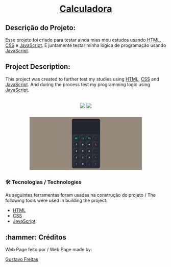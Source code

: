 <h1 align="center"><a href="https://gustavo-freita.github.io/Calculadora/">Calculadora</a></h1>

## Descrição do Projeto:
<p>Esse projeto foi criado para testar ainda mias meu estudos usando <a href="https://www.w3schools.com/html/">HTML</a>, <a href="https://www.w3schools.com/Css/">CSS</a> e <a href="https://developer.mozilla.org/en-US/docs/web/javascript/guide/introduction">JavaScript</a>. E juntamente testar minha lógica de programação usando <a href="https://developer.mozilla.org/en-US/docs/web/javascript/guide/introduction">JavaScript</a>.</p>

## Project Description:
<p>This project was created to further test my studies using <a href="https://www.w3schools.com/html/">HTML</a>, <a href="https://www.w3schools.com /Css/">CSS</a> and <a href="https://developer.mozilla.org/en-US/docs/web/javascript/guide/introduction">JavaScript</a>. And during the process test my programming logic using <a href="https://developer.mozilla.org/en-US/docs/web/javascript/guide/introduction">JavaScript</a>.</p>

<h2 align="center">
<img src="https://img.shields.io/static/v1?label=Visual Studio Code&message=IDE&color=blue&style=for-the-badge&logo=VSCODE"/>
<img src="http://img.shields.io/static/v1?label=STATUS&message=CONCLUIDO&color=GREEN&style=for-the-badge"/>
</h2>

<h3 align="center">
  <img width="70%" src="calculadora.png"/>
</h3>

### 🛠 Tecnologias / Technologies

As seguintes ferramentas foram usadas na construção do projeto / The following tools were used in building the project:

- [HTML](https://www.w3schools.com/html/)
- [CSS](https://www.w3schools.com/Css/)
- [JavaScript](https://developer.mozilla.org/en-US/docs/web/javascript/guide/introduction)

<h2>:hammer: Créditos</h2>
Web Page feito por / Web Page made by:

<a href="https://github.com/gustavo-freita">Gustavo Freitas</a> <a href="https://github.com/gustavo-freita">
